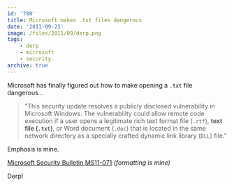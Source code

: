 ```yaml
---
id: '780'
title: Microsoft makes .txt files dangerous
date: '2011-09-23'
image: /files/2011/09/derp.png
tags:
    - derp
    - microsoft
    - security
archive: true
---
```


Microsoft has finally figured out how to make opening a `.txt` file
dangerous...

> "This security update resolves a publicly disclosed vulnerability in
> Microsoft Windows. The vulnerability could allow remote code execution if a
> user opens a legitimate rich text format file (`.rtf`), **text file
> (`.txt`)**, or Word document (`.doc`) that is located in the same network
> directory as a specially crafted dynamic link library (`DLL`) file."

Emphasis is mine.

<!-- more -->

[Microsoft Security Bulletin MS11-071](https://technet.microsoft.com/en-us/security/bulletin/ms11-071)
_(formatting is mine)_

Derp!
